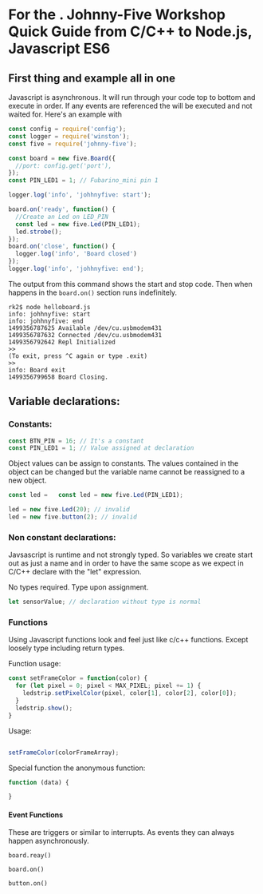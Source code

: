 # For the . Johnny-Five Workshop Quick Guide from C/C++ to Node.js, Javascript ES6


## First thing and example all in one

Javascript is asynchronous. It will run through your code top to bottom and execute in order. If any events are referenced the will be executed and not waited for. Here's an example with

```javascript
const config = require('config');
const logger = require('winston');
const five = require('johnny-five');

const board = new five.Board({
  //port: config.get('port'),
});
const PIN_LED1 = 1; // Fubarino_mini pin 1

logger.log('info', 'johhnyfive: start');

board.on('ready', function() {
  //Create an Led on LED_PIN
  const led = new five.Led(PIN_LED1);
  led.strobe();
});
board.on('close', function() {
  logger.log('info', 'Board closed')
});
logger.log('info', 'johhnyfive: end');

```

The output from this command shows the start and stop code. Then when happens in the `board.on()` section runs indefinitely.

```
rk2$ node helloboard.js
info: johhnyfive: start
info: johhnyfive: end
1499356787625 Available /dev/cu.usbmodem431
1499356787632 Connected /dev/cu.usbmodem431
1499356792642 Repl Initialized
>>
(To exit, press ^C again or type .exit)
>>
info: Board exit
1499356799658 Board Closing.
```

## Variable declarations:

### Constants:
```Javascript
const BTN_PIN = 16; // It's a constant
const PIN_LED1 = 1; // Value assigned at declaration
```

Object values can be assign to constants. The values contained in the object can be changed but the variable name cannot be reassigned to a new object.


```Javascript
const led =   const led = new five.Led(PIN_LED1);

```

```Javascript
led = new five.Led(20); // invalid
led = new five.button(2); // invalid
```

### Non constant declarations:

Javsascript is runtime and not strongly typed. So variables we create start out as just a name and in order to have the same scope as we expect in C/C++ declare with the "let" expression.

No types required. Type upon assignment.

```Javascript
let sensorValue; // declaration without type is normal
```

### Functions

Using Javascript functions look and feel just like c/c++ functions. Except loosely type including return types.

Function usage:

```Javascript
const setFrameColor = function(color) {
  for (let pixel = 0; pixel < MAX_PIXEL; pixel += 1) {
    ledstrip.setPixelColor(pixel, color[1], color[2], color[0]);
  }
  ledstrip.show();
}

```

Usage:

```javascript

setFrameColor(colorFrameArray);

```

Special function the anonymous function:

```Javascript
function (data) {

}
```

#### Event Functions

These are triggers or similar to interrupts. As events they can always happen asynchronously.

```
board.reay()

board.on()

button.on()
```
